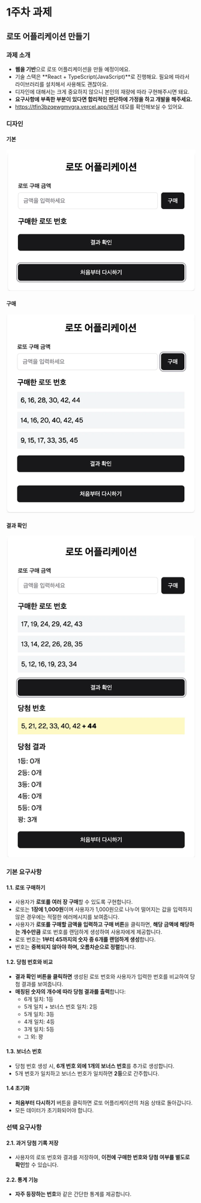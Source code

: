 # 1주차 과제

## 로또 어플리케이션 만들기

### 과제 소개

- **웹을 기반**으로 로또 어플리케이션을 만들 예정이에요.
- 기술 스택은 **React + TypeScript(JavaScript)**로 진행해요. 필요에 따라서 라이브러리를 설치해서 사용해도 괜찮아요.
- 디자인에 대해서는 크게 중요하지 않으니 본인의 재량에 따라 구현해주시면 돼요.
- **요구사항에 부족한 부분이 있다면 합리적인 판단하에 가정을 하고 개발을 해주세요.**
- https://tfin3bzqewgmvgra.vercel.app/에서 데모를 확인해보실 수 있어요.

### 디자인

#### 기본

![alt text](assignment-1.png)

#### 구매

![alt text](assignment-2.png)

#### 결과 확인

![alt text](assignment-3.png)

### 기본 요구사항

#### 1.1. 로또 구매하기

- 사용자가 **로또를 여러 장 구매**할 수 있도록 구현합니다.
- 로또는 **1장에 1,000원**이며 사용자가 1,000원으로 나누어 떨어지는 값을 입력하지 않은 경우에는 적절한 에러메시지를 보여줍니다.
- 사용자가 **로또를 구매할 금액을 입력하고 구매 버튼**을 클릭하면, **해당 금액에 해당하는 개수만큼** 로또 번호를 랜덤하게 생성하여 사용자에게 제공합니다.
- 로또 번호는 **1부터 45까지의 숫자 중 6개를 랜덤하게 생성**합니다.
- 번호는 **중복되지 않아야 하며, 오름차순으로 정렬**합니다.

#### 1.2. 당첨 번호와 비교

- **결과 확인 버튼을 클릭하면** 생성된 로또 번호와 사용자가 입력한 번호를 비교하여 당첨 결과를 보여줍니다.
- **매칭된 숫자의 개수에 따라 당첨 결과를 출력**합니다:
  - 6개 일치: 1등
  - 5개 일치 + 보너스 번호 일치: 2등
  - 5개 일치: 3등
  - 4개 일치: 4등
  - 3개 일치: 5등
  - 그 외: 꽝

#### 1.3. 보너스 번호

- 당첨 번호 생성 시, **6개 번호 외에 1개의 보너스 번호**를 추가로 생성합니다.
- 5개 번호가 일치하고 보너스 번호가 일치하면 **2등**으로 간주합니다.

#### 1.4 초기화

- **처음부터 다시하기** 버튼을 클릭하면 로또 어플리케이션의 처음 상태로 돌아갑니다.
- 모든 데이터가 초기화되어야 합니다.

### 선택 요구사항

#### 2.1. 과거 당첨 기록 저장

- 사용자의 로또 번호와 결과를 저장하여, **이전에 구매한 번호와 당첨 여부를 별도로 확인**할 수 있습니다.

#### 2.2. 통계 기능

- **자주 등장하는 번호**와 같은 간단한 통계를 제공합니다.
